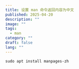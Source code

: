 ```yaml
---
title: 设置 man 命令返回内容为中文
published: 2025-04-20
description: ""
image: ""
tags:
  - man
category: ""
draft: false
lang: ""
---
```


```
sudo apt install manpages-zh
```